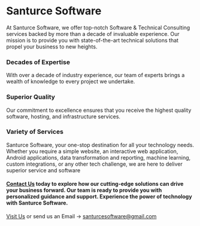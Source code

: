 # Santurce Software

At Santurce Software, we offer top-notch Software & Technical Consulting services backed by more than a decade of invaluable experience. Our mission is to provide you with state-of-the-art technical solutions that propel your business to new heights.

### Decades of Expertise
With over a decade of industry experience, our team of experts brings a wealth of knowledge to every project we undertake.

### Superior Quality
Our commitment to excellence ensures that you receive the highest quality software, hosting, and infrastructure services.

### Variety of Services

Santurce Software, your one-stop destination for all your technology needs. Whether you require a simple website, an interactive web application, Android applications, data transformation and reporting, machine learning, custom integrations, or any other tech challenge, we are here to deliver superior service and software

#### [Contact Us](https://santurcesoftware.com/contact) today to explore how our cutting-edge solutions can drive your business forward. Our team is ready to provide you with personalized guidance and support. Experience the power of technology with Santurce Software.

[Visit Us](https://santurcesoftware.com/) or send us an Email -> santurcesoftware@gmail.com
